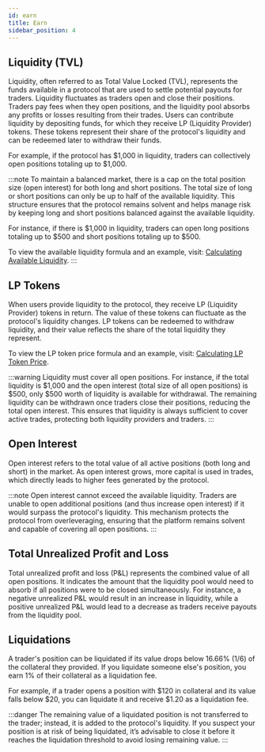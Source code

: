 ```yaml
---
id: earn
title: Earn
sidebar_position: 4
---
```


## Liquidity (TVL)

Liquidity, often referred to as Total Value Locked (TVL), represents the funds available in a protocol that are used to settle potential payouts for traders. Liquidity fluctuates as traders open and close their positions. Traders pay fees when they open positions, and the liquidity pool absorbs any profits or losses resulting from their trades. Users can contribute liquidity by depositing funds, for which they receive LP (Liquidity Provider) tokens. These tokens represent their share of the protocol's liquidity and can be redeemed later to withdraw their funds.

For example, if the protocol has \$1,000 in liquidity, traders can collectively open positions totaling up to \$1,000.

:::note
To maintain a balanced market, there is a cap on the total position size (open interest) for both long and short positions. The total size of long or short positions can only be up to half of the available liquidity. This structure ensures that the protocol remains solvent and helps manage risk by keeping long and short positions balanced against the available liquidity.

For instance, if there is \$1,000 in liquidity, traders can open long positions totaling up to \$500 and short positions totaling up to \$500.

To view the available liquidity formula and an example, visit: [Calculating Available Liquidity](math#calculating-available-liquidity).
:::

## LP Tokens

When users provide liquidity to the protocol, they receive LP (Liquidity Provider) tokens in return. The value of these tokens can fluctuate as the protocol's liquidity changes. LP tokens can be redeemed to withdraw liquidity, and their value reflects the share of the total liquidity they represent.

To view the LP token price formula and an example, visit: [Calculating LP Token Price](math#calculating-lp-token-price).

:::warning
Liquidity must cover all open positions. For instance, if the total liquidity is \$1,000 and the open interest (total size of all open positions) is \$500, only \$500 worth of liquidity is available for withdrawal. The remaining liquidity can be withdrawn once traders close their positions, reducing the total open interest. This ensures that liquidity is always sufficient to cover active trades, protecting both liquidity providers and traders.
:::

## Open Interest

Open interest refers to the total value of all active positions (both long and short) in the market. As open interest grows, more capital is used in trades, which directly leads to higher fees generated by the protocol.

:::note
Open interest cannot exceed the available liquidity. Traders are unable to open additional positions (and thus increase open interest) if it would surpass the protocol's liquidity. This mechanism protects the protocol from overleveraging, ensuring that the platform remains solvent and capable of covering all open positions.
:::

## Total Unrealized Profit and Loss

Total unrealized profit and loss (P&L) represents the combined value of all open positions. It indicates the amount that the liquidity pool would need to absorb if all positions were to be closed simultaneously. For instance, a negative unrealized P&L would result in an increase in liquidity, while a positive unrealized P&L would lead to a decrease as traders receive payouts from the liquidity pool.

## Liquidations

A trader's position can be liquidated if its value drops below 16.66% (1/6) of the collateral they provided. If you liquidate someone else's position, you earn 1% of their collateral as a liquidation fee.

For example, if a trader opens a position with \$120 in collateral and its value falls below \$20, you can liquidate it and receive \$1.20 as a liquidation fee.

:::danger
The remaining value of a liquidated position is not transferred to the trader; instead, it is added to the protocol's liquidity. If you suspect your position is at risk of being liquidated, it’s advisable to close it before it reaches the liquidation threshold to avoid losing remaining value.
:::
